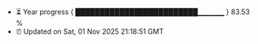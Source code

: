 - ⏳ Year progress { █████████████████████████▁▁▁▁▁ } 83.53 %
- ⏰ Updated on Sat, 01 Nov 2025 21:18:51 GMT

